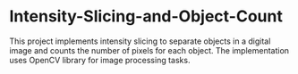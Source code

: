 # Intensity-Slicing-and-Object-Count
This project implements intensity slicing to separate objects in a digital image and counts the number of pixels for each object. The implementation uses OpenCV library for image processing tasks.
